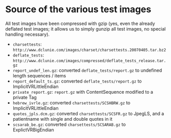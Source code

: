 Source of the various test images
=================================

All test images have been compressed with gzip (yes, even the already deflated test images;
it allows us to simply gunzip all test images, no special handling necessary).

* `charsettests`: `http://www.dclunie.com/images/charset/charsettests.20070405.tar.bz2`
* `deflate_tests`: `http://www.dclunie.com/images/compressed/deflate_tests_release.tar.gz`
* `report_undef_len.gz`: converted `deflate_tests/report.gz` to undefined
  length sequences / items
* `report_default_ts.gz`: converted `deflate_tests/report.gz` to
  ImplicitVRLittleEndian
* `private_report.gz`: `report.gz` with ContentSequence modified to a private Tag
* `hebrew_ivrle.gz`: converted `charsettests/SCSHBRW.gz` to ImplicitVRLittleEndian
* `quotes_jpls.dcm.gz`: converted `charsettests/SCSFR.gz` to JpegLS,
  and a patientname with single and double quotes in it
* `scsarab_be.gz`: converted `charsettests/SCSARAB.gz` to ExplictVRBigEndian
